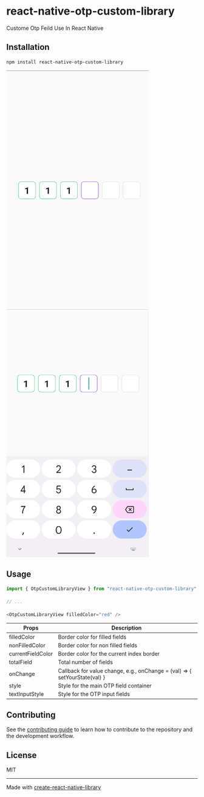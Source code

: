 # react-native-otp-custom-library

Custome Otp Feild Use In React Native

## Installation

```sh
npm install react-native-otp-custom-library
```
![Alt text](docs/dummy1.png)
![Alt text](docs/dummy2.png)
## Usage

```js
import { OtpCustomLibraryView } from "react-native-otp-custom-library";

// ...

<OtpCustomLibraryView filledColor="red" />
```
| Props | Description |
| --- | --- |
| filledColor  | Border color for filled fields  |
| nonFilledColor |Border color for non filled fields |
| currentFieldColor | Border color for the current index border |
| totalField | Total number of fields |
| onChange | Callback for value change, e.g., onChange = (val) => { setYourState(val) } |
| style | Style for the main OTP field container  |
| textInputStyle | Style for the OTP input fields |

## Contributing

See the [contributing guide](CONTRIBUTING.md) to learn how to contribute to the repository and the development workflow.

## License

MIT

---

Made with [create-react-native-library](https://github.com/callstack/react-native-builder-bob)
